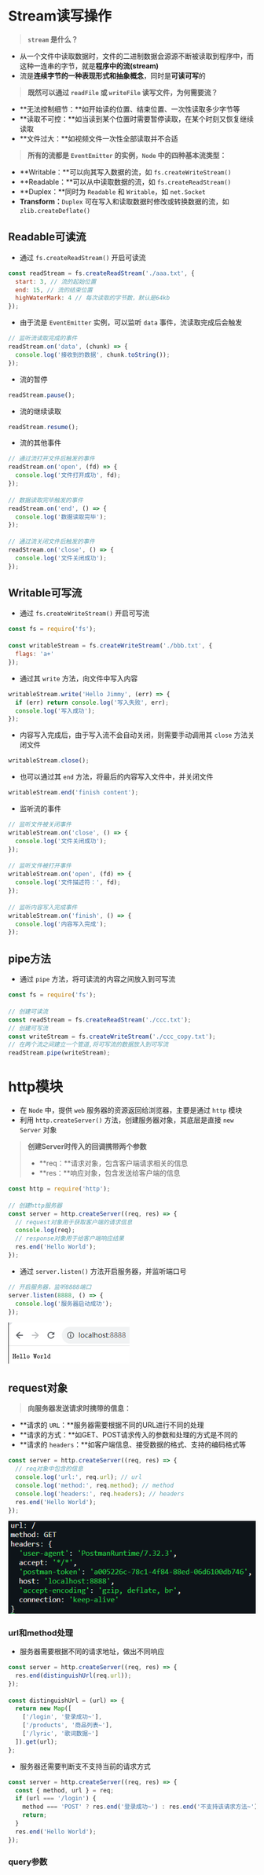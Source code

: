 # Stream读写操作

> **`stream` 是什么？**

- 从一个文件中读取数据时，文件的二进制数据会源源不断被读取到程序中，而这种一连串的字节，就是**程序中的流(stream)**
- 流是**连续字节的一种表现形式和抽象概念**，同时是**可读可写**的

> **既然可以通过 `readFile` 或 `writeFile` 读写文件，为何需要流？**

- **无法控制细节：**如开始读的位置、结束位置、一次性读取多少字节等
- **读取不可控：**如当读到某个位置时需要暂停读取，在某个时刻又恢复继续读取
- **文件过大：**如视频文件一次性全部读取并不合适

> **所有的流都是 `EventEmitter` 的实例，`Node` 中的四种基本流类型：**

- **Writable：**可以向其写入数据的流，如 `fs.createWriteStream()`
- **Readable：**可以从中读取数据的流，如 `fs.createReadStream()`
- **Duplex：**同时为 `Readable` 和 `Writable`，如 `net.Socket`
- **Transform：**`Duplex` 可在写入和读取数据时修改或转换数据的流，如 `zlib.createDeflate()`

## Readable可读流

- 通过 `fs.createReadStream()` 开启可读流

```javascript
const readStream = fs.createReadStream('./aaa.txt', {
  start: 3, // 流的起始位置
  end: 15, // 流的结束位置
  highWaterMark: 4 // 每次读取的字节数，默认是64kb
});
```

- 由于流是 `EventEmitter` 实例，可以监听 `data` 事件，流读取完成后会触发

```javascript
// 监听流读取完成的事件
readStream.on('data', (chunk) => {
  console.log('接收到的数据', chunk.toString());
});
```

- 流的暂停

```javascript
readStream.pause();
```

- 流的继续读取

```javascript
readStream.resume();
```

- 流的其他事件

```javascript
// 通过流打开文件后触发的事件
readStream.on('open', (fd) => {
  console.log('文件打开成功', fd);
});

// 数据读取完毕触发的事件
readStream.on('end', () => {
  console.log('数据读取完毕');
});

// 通过流关闭文件后触发的事件
readStream.on('close', () => {
  console.log('文件关闭成功');
});
```

## Writable可写流

- 通过 `fs.createWriteStream()` 开启可写流

```javascript
const fs = require('fs');

const writableStream = fs.createWriteStream('./bbb.txt', {
  flags: 'a+'
});
```

- 通过其 `write` 方法，向文件中写入内容

```javascript
writableStream.write('Hello Jimmy', (err) => {
  if (err) return console.log('写入失败', err);
  console.log('写入成功');
});
```

- 内容写入完成后，由于写入流不会自动关闭，则需要手动调用其 `close` 方法关闭文件

```javascript
writableStream.close();
```

- 也可以通过其 `end` 方法，将最后的内容写入文件中，并关闭文件

```javascript
writableStream.end('finish content');
```

- 监听流的事件

```javascript
// 监听文件被关闭事件
writableStream.on('close', () => {
  console.log('文件关闭成功');
});

// 监听文件被打开事件
writableStream.on('open', (fd) => {
  console.log('文件描述符：', fd);
});

// 监听内容写入完成事件
writableStream.on('finish', () => {
  console.log('内容写入完成');
});
```

## pipe方法

- 通过 `pipe` 方法，将可读流的内容之间放入到可写流

```javascript
const fs = require('fs');

// 创建可读流
const readStream = fs.createReadStream('./ccc.txt');
// 创建可写流
const writeStream = fs.createWriteStream('./ccc_copy.txt');
// 在两个流之间建立一个管道,将可写流的数据放入到可写流
readStream.pipe(writeStream);
```

# http模块

- 在 `Node` 中，提供 `web` 服务器的资源返回给浏览器，主要是通过 `http` 模块
- 利用 `http.createServer()` 方法，创建服务器对象，其底层是直接 `new Server` 对象

> **创建Server时传入的回调携带两个参数**
>
> - **req：**请求对象，包含客户端请求相关的信息
> - **res：**响应对象，包含发送给客户端的信息

```javascript
const http = require('http');

// 创建http服务器
const server = http.createServer((req, res) => {
  // request对象用于获取客户端的请求信息
  console.log(req);
  // response对象用于给客户端响应结果
  res.end('Hello World');
});
```

- 通过 `server.listen()` 方法开启服务器，并监听端口号

```javascript
// 开启服务器，监听8888端口
server.listen(8888, () => {
  console.log('服务器启动成功');
});
```

![1690737921793](images/1690737921793.png)

## request对象

> **向服务器发送请求时携带的信息：**

- **请求的 `URL`：**服务器需要根据不同的URL进行不同的处理
- **请求的方式：**如GET、POST请求传入的参数和处理的方式是不同的
- **请求的 `headers`：**如客户端信息、接受数据的格式、支持的编码格式等

```javascript
const server = http.createServer((req, res) => {
  // req对象中包含的信息
  console.log('url:', req.url); // url
  console.log('method:', req.method); // method
  console.log('headers:', req.headers); // headers
  res.end('Hello World');
});
```

![1690742131835](images/1690742131835.png)

### url和method处理

- 服务器需要根据不同的请求地址，做出不同响应

```javascript
const server = http.createServer((req, res) => {
  res.end(distinguishUrl(req.url));
});

const distinguishUrl = (url) => {
  return new Map([
    ['/login', '登录成功~'],
    ['/products', '商品列表~'],
    ['/lyric', '歌词数据~']
  ]).get(url);
};
```

- 服务器还需要判断支不支持当前的请求方式

```javascript
const server = http.createServer((req, res) => {
  const { method, url } = req;
  if (url === '/login') {
    method === 'POST' ? res.end('登录成功~') : res.end('不支持该请求方法~');
    return;
  }
  res.end('Hello World');
});
```

### query参数













